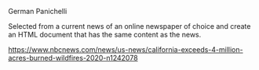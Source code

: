German Panichelli

Selected from a current news of an online newspaper of choice and create an HTML document that has the same content as the news.

https://www.nbcnews.com/news/us-news/california-exceeds-4-million-acres-burned-wildfires-2020-n1242078